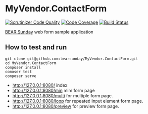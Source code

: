 # MyVendor.ContactForm

[![Scrutinizer Code Quality](https://scrutinizer-ci.com/g/ray-di/Ray.WebFormModule/badges/quality-score.png?b=1.x)](https://scrutinizer-ci.com/g/ray-di/Ray.WebFormModule/?branch=1.x)
[![Code Coverage](https://scrutinizer-ci.com/g/ray-di/Ray.WebFormModule/badges/coverage.png?b=1.x)](https://scrutinizer-ci.com/g/ray-di/Ray.WebFormModule/?branch=1.x)
[![Build Status](https://travis-ci.org/bearsunday/MyVendor.ContactForm.svg?branch=master)](https://travis-ci.org/bearsunday/MyVendor.ContactForm)

[BEAR.Sunday](http://bearsunday.github.io/) web form sample application

## How to test and run

```
git clone git@github.com:bearsunday/MyVendor.ContactForm.git
cd MyVendor.ContactForm
composer install
comoser test
composer serve
```

 * http://127.0.0.1:8080/ index
 * http://127.0.0.1:8080/min mim form page
 * http://127.0.0.1:8080/multi for multiple form page.
 * http://127.0.0.1:8080/loop for repeated input element form page.
 * http://127.0.0.1:8080/preview for preview form page.
 
